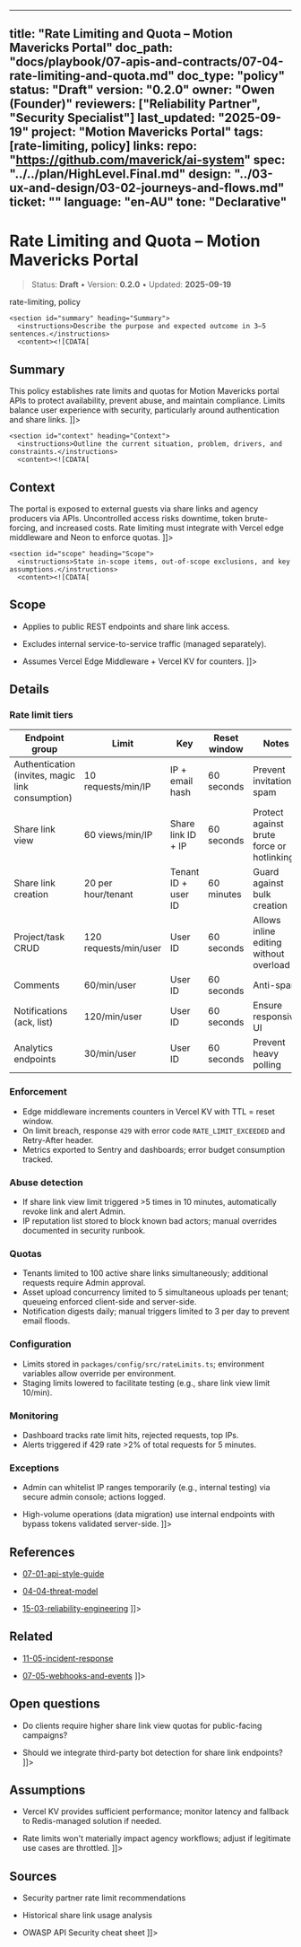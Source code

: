 <!-- ai:managed start file="docs/playbook/07-apis-and-contracts/07-04-rate-limiting-and-quota.md" responsibility="docs" strategy="replace" -->
---
title: "Rate Limiting and Quota – Motion Mavericks Portal"
doc_path: "docs/playbook/07-apis-and-contracts/07-04-rate-limiting-and-quota.md"
doc_type: "policy"
status: "Draft"
version: "0.2.0"
owner: "Owen (Founder)"
reviewers: ["Reliability Partner", "Security Specialist"]
last_updated: "2025-09-19"
project: "Motion Mavericks Portal"
tags: [rate-limiting, policy]
links:
  repo: "https://github.com/maverick/ai-system"
  spec: "../../plan/HighLevel.Final.md"
  design: "../03-ux-and-design/03-02-journeys-and-flows.md"
  ticket: "<PLACEHOLDER>"
language: "en-AU"
tone: "Declarative"
---

# Rate Limiting and Quota – Motion Mavericks Portal

> Status: **Draft** • Version: **0.2.0** • Updated: **2025-09-19**

<doc xmlns="urn:docs:universal"
     type="policy"
     path="docs/playbook/07-apis-and-contracts/07-04-rate-limiting-and-quota.md"
     version="0.2.0"
     status="Draft"
     owner="Owen (Founder)">

  <meta>
    <link rel="repo" href="https://github.com/maverick/ai-system"/>
    <link rel="spec" href="../../plan/HighLevel.Final.md"/>
    <link rel="design" href="../03-ux-and-design/03-02-journeys-and-flows.md"/>
    <tags>rate-limiting, policy</tags>
  </meta>

  <sections>

    <section id="summary" heading="Summary">
      <instructions>Describe the purpose and expected outcome in 3–5 sentences.</instructions>
      <content><![CDATA[
## Summary
This policy establishes rate limits and quotas for Motion Mavericks portal APIs to protect availability, prevent abuse, and maintain compliance. Limits balance user experience with security, particularly around authentication and share links.
]]></content>
    </section>

    <section id="context" heading="Context">
      <instructions>Outline the current situation, problem, drivers, and constraints.</instructions>
      <content><![CDATA[
## Context
The portal is exposed to external guests via share links and agency producers via APIs. Uncontrolled access risks downtime, token brute-forcing, and increased costs. Rate limiting must integrate with Vercel edge middleware and Neon to enforce quotas.
]]></content>
    </section>

    <section id="scope" heading="Scope">
      <instructions>State in-scope items, out-of-scope exclusions, and key assumptions.</instructions>
      <content><![CDATA[
## Scope
- Applies to public REST endpoints and share link access.
- Excludes internal service-to-service traffic (managed separately).
- Assumes Vercel Edge Middleware + Vercel KV for counters.
]]></content>
    </section>

    <section id="details" heading="Details">
      <content><![CDATA[
## Details

### Rate limit tiers
| Endpoint group | Limit | Key | Reset window | Notes |
|----------------|-------|-----|-------------|-------|
| Authentication (invites, magic link consumption) | 10 requests/min/IP | IP + email hash | 60 seconds | Prevent invitation spam |
| Share link view | 60 views/min/IP | Share link ID + IP | 60 seconds | Protect against brute force or hotlinking |
| Share link creation | 20 per hour/tenant | Tenant ID + user ID | 60 minutes | Guard against bulk creation |
| Project/task CRUD | 120 requests/min/user | User ID | 60 seconds | Allows inline editing without overload |
| Comments | 60/min/user | User ID | 60 seconds | Anti-spam |
| Notifications (ack, list) | 120/min/user | User ID | 60 seconds | Ensure responsive UI |
| Analytics endpoints | 30/min/user | User ID | 60 seconds | Prevent heavy polling |

### Enforcement
- Edge middleware increments counters in Vercel KV with TTL = reset window.
- On limit breach, response `429` with error code `RATE_LIMIT_EXCEEDED` and Retry-After header.
- Metrics exported to Sentry and dashboards; error budget consumption tracked.

### Abuse detection
- If share link view limit triggered >5 times in 10 minutes, automatically revoke link and alert Admin.
- IP reputation list stored to block known bad actors; manual overrides documented in security runbook.

### Quotas
- Tenants limited to 100 active share links simultaneously; additional requests require Admin approval.
- Asset upload concurrency limited to 5 simultaneous uploads per tenant; queueing enforced client-side and server-side.
- Notification digests daily; manual triggers limited to 3 per day to prevent email floods.

### Configuration
- Limits stored in `packages/config/src/rateLimits.ts`; environment variables allow override per environment.
- Staging limits lowered to facilitate testing (e.g., share link view limit 10/min).

### Monitoring
- Dashboard tracks rate limit hits, rejected requests, top IPs.
- Alerts triggered if 429 rate >2% of total requests for 5 minutes.

### Exceptions
- Admin can whitelist IP ranges temporarily (e.g., internal testing) via secure admin console; actions logged.
- High-volume operations (data migration) use internal endpoints with bypass tokens validated server-side.
]]></content>
    </section>

    <section id="references" heading="References">
      <content><![CDATA[
## References
- [07-01-api-style-guide](07-01-api-style-guide.md)
- [04-04-threat-model](../04-architecture-and-decisions/04-04-threat-model.md)
- [15-03-reliability-engineering](../15-performance-and-reliability/15-03-reliability-engineering.md)
]]></content>
    </section>

    <section id="related" heading="Related">
      <content><![CDATA[
## Related
- [11-05-incident-response](../11-security-and-compliance/11-05-incident-response.md)
- [07-05-webhooks-and-events](07-05-webhooks-and-events.md)
]]></content>
    </section>

    <section id="open_questions" heading="Open questions">
      <content><![CDATA[
## Open questions
- Do clients require higher share link view quotas for public-facing campaigns?
- Should we integrate third-party bot detection for share link endpoints?
]]></content>
    </section>

    <section id="assumptions" heading="Assumptions">
      <content><![CDATA[
## Assumptions
- Vercel KV provides sufficient performance; monitor latency and fallback to Redis-managed solution if needed.
- Rate limits won't materially impact agency workflows; adjust if legitimate use cases are throttled.
]]></content>
    </section>

    <section id="sources" heading="Sources">
      <content><![CDATA[
## Sources
- Security partner rate limit recommendations
- Historical share link usage analysis
- OWASP API Security cheat sheet
]]></content>
    </section>

  </sections>
</doc>
<!-- ai:managed end -->

